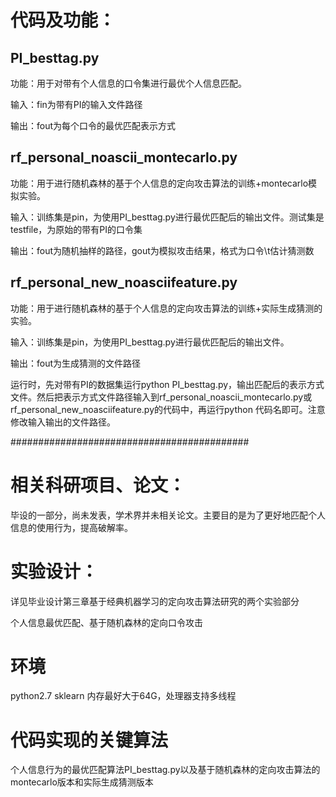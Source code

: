 # 代码及功能：
## PI_besttag.py
功能：用于对带有个人信息的口令集进行最优个人信息匹配。

输入：fin为带有PI的输入文件路径

输出：fout为每个口令的最优匹配表示方式

## rf_personal_noascii_montecarlo.py
功能：用于进行随机森林的基于个人信息的定向攻击算法的训练+montecarlo模拟实验。

输入：训练集是pin，为使用PI_besttag.py进行最优匹配后的输出文件。测试集是testfile，为原始的带有PI的口令集

输出：fout为随机抽样的路径，gout为模拟攻击结果，格式为口令\t估计猜测数

## rf_personal_new_noasciifeature.py
功能：用于进行随机森林的基于个人信息的定向攻击算法的训练+实际生成猜测的实验。

输入：训练集是pin，为使用PI_besttag.py进行最优匹配后的输出文件。

输出：fout为生成猜测的文件路径

运行时，先对带有PI的数据集运行python PI_besttag.py，输出匹配后的表示方式文件。然后把表示方式文件路径输入到rf_personal_noascii_montecarlo.py或rf_personal_new_noasciifeature.py的代码中，再运行python 代码名即可。注意修改输入输出的文件路径。

###########################################

# 相关科研项目、论文：
毕设的一部分，尚未发表，学术界并未相关论文。主要目的是为了更好地匹配个人信息的使用行为，提高破解率。

# 实验设计：
详见毕业设计第三章基于经典机器学习的定向攻击算法研究的两个实验部分

个人信息最优匹配、基于随机森林的定向口令攻击

# 环境
python2.7
sklearn
内存最好大于64G，处理器支持多线程

# 代码实现的关键算法
个人信息行为的最优匹配算法PI_besttag.py以及基于随机森林的定向攻击算法的montecarlo版本和实际生成猜测版本
